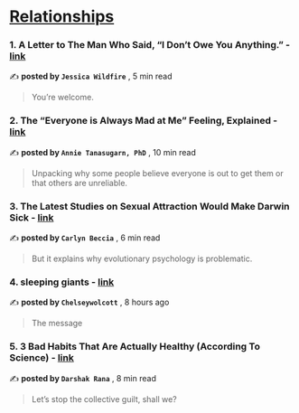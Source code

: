
<h1><a href=https://medium.com/tag/relationships/recommended target="_blank" rel="noopener noreferrer">Relationships</a></h1>
<h3>1. A Letter to The Man Who Said, “I Don’t Owe You Anything.” - <a href=https://medium.com/@jessicalexicus?source=tag_recommended_feed---------0-84----------relationships----------940254b8_5e4f_4a5f_a1f3_aaa2b15cf31e------- target="_blank" rel="noopener noreferrer">link</a></h3>

✍️ **posted by `Jessica Wildfire`** <date> , 5 min read</date>

<blockquote>You’re welcome.</blockquote>

<h3>2. The “Everyone is Always Mad at Me” Feeling, Explained - <a href=https://medium.com/@thrivewithannie?source=tag_recommended_feed---------1-107----------relationships----------940254b8_5e4f_4a5f_a1f3_aaa2b15cf31e------- target="_blank" rel="noopener noreferrer">link</a></h3>

✍️ **posted by `Annie Tanasugarn, PhD`** <date> , 10 min read</date>

<blockquote>Unpacking why some people believe everyone is out to get them or that others are unreliable.</blockquote>

<h3>3. The Latest Studies on Sexual Attraction Would Make Darwin Sick - <a href=https://medium.com/@carlynbeccia?source=tag_recommended_feed---------2-85----------relationships----------940254b8_5e4f_4a5f_a1f3_aaa2b15cf31e------- target="_blank" rel="noopener noreferrer">link</a></h3>

✍️ **posted by `Carlyn Beccia`** <date> , 6 min read</date>

<blockquote>But it explains why evolutionary psychology is problematic.</blockquote>

<h3>4. sleeping giants - <a href=https://medium.com/@chelseywolcott?source=tag_recommended_feed---------3-84----------relationships----------940254b8_5e4f_4a5f_a1f3_aaa2b15cf31e------- target="_blank" rel="noopener noreferrer">link</a></h3>

✍️ **posted by `Chelseywolcott`** <date> , 8 hours ago</date>

<blockquote>The message</blockquote>

<h3>5. 3 Bad Habits That Are Actually Healthy (According To Science) - <a href=https://medium.com/@darshakrana?source=tag_recommended_feed---------4-107----------relationships----------940254b8_5e4f_4a5f_a1f3_aaa2b15cf31e------- target="_blank" rel="noopener noreferrer">link</a></h3>

✍️ **posted by `Darshak Rana`** <date> , 8 min read</date>

<blockquote>Let’s stop the collective guilt, shall we?</blockquote>

